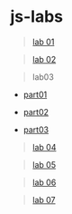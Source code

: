 # js-labs

> <a href="https://mahmoud-elbasiony.github.io/js-labs/day1/Lab/index.html">lab 01</a>

> <a href="https://mahmoud-elbasiony.github.io/js-labs/day2/Lab/index.html">lab 02</a>

> lab03
* <a href="https://mahmoud-elbasiony.github.io/js-labs/day3/Lab/part01.html">part01</a>

* <a href="https://mahmoud-elbasiony.github.io/js-labs/day3/Lab/part02.html">part02</a>

* <a href="https://mahmoud-elbasiony.github.io/js-labs/day3/Lab/part03.html">part03</a>

> <a href="https://mahmoud-elbasiony.github.io/js-labs/day4/Lab/lab_oop.html">lab 04</a>

> <a href="https://mahmoud-elbasiony.github.io/js-labs/day5/Lab/Lab05.html">lab 05</a>

> <a href="https://mahmoud-elbasiony.github.io/js-labs/day6/Lab/index.html">lab 06</a>

> <a href="https://mahmoud-elbasiony.github.io/js-labs/day7/Lab/index.html">lab 07</a>
